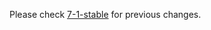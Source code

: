 
Please check [7-1-stable](https://github.com/rails/rails/blob/7-1-stable/actionpack/CHANGELOG.md) for previous changes.
